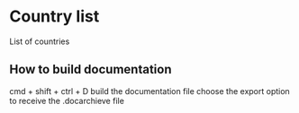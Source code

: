 # Country list

List of countries


## How to build documentation

cmd + shift + ctrl + D build the documentation file
choose the export option to receive the .docarchieve file
